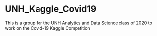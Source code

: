 # UNH_Kaggle_Covid19
This is a group for the UNH Analytics and Data Science class of 2020 to work on the Covid-19 Kaggle Competition
